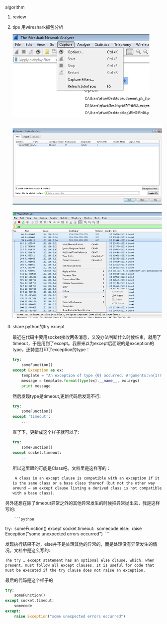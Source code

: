 

algorithm

1. review

2. tips  用wireshark抓包分析

   ![1574233426844](.\wireshark1.png)

   ![1574233606169](.\wireshark2.png)

   ![1574233780094](.\wireshark3.png)

3. share python的try except

   最近在代码中要用socket接收两条消息，又没办法判断什么时候结束，就用了timeout，于是用到了except。我原来以为except后面跟的是exception的type，还特意打印了exception的type：

   ```python
   try:
       someFunction()
   except Exception as ex:
       template = "An exception of type {0} occurred. Arguments:\n{1!r}"
       message = template.format(type(ex).__name__, ex.args)
       print message
   ```

   然后发现type是timeout,更新代码后发现不行:

   ```python
   try:
       someFunction()
   except 'timeout':
       ...
   ```

   查了下，更新成这个样子就可以了:

   ```python
   try:
       someFunction()
   except socket.timeout:
       ...
   ```

   所以这里跟的可能是Class吧。文档里是这样写的：

   ```
    A class in an except clause is compatible with an exception if it is the same class or a base class thereof (but not the other way around — an except clause listing a derived class is not compatible with a base class). 
   ```

​       另外还想在除了timeout异常之外的其他异常发生的时候把异常抛出去，我是这样写的:

        ```python
try:
​    someFunction()
except socket.timeout:
​    somecode
else:
​    raise Exception("some unexpected errors occurred")
​        ```

发现执行结果不对，else并不是处理其他的异常的，而是处理没有异常发生的情况。文档中是这么写的:

```
The try … except statement has an optional else clause, which, when present, must follow all except clauses. It is useful for code that must be executed if the try clause does not raise an exception.
```

最后的代码是这个样子的

```python
try:
    someFunction()
except socket.timeout:
    somecode
except:
    raise Exception("some unexpected errors occurred")
```

